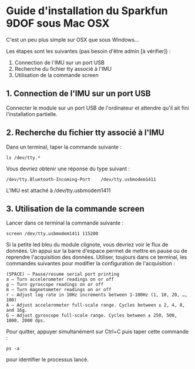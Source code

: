 # Guide d'installation du Sparkfun 9DOF sous Mac OSX

C'est un peu plus simple sur OSX que sous Windows...

Les étapes sont les suivantes (pas besoin d'être admin [à vérifier]) :

1. Connection de l'IMU sur un port USB
2. Recherche du fichier tty associé à l'IMU
3. Utilisation de la commande screen

## 1. Connection de l'IMU sur un port USB
Connecter le module sur un port USB de l'ordinateur et attendre qu'il ait fini l'installation partielle.

## 2. Recherche du fichier tty associé à l'IMU
Dans un terminal, taper la commande suivante :

    ls /dev/tty.*
Vous devriez obtenir une réponse du type suivant :

    /dev/tty.Bluetooth-Incoming-Port	/dev/tty.usbmodem1411
L'IMU est attaché à /dev/tty.usbmodem1411

## 3. Utilisation de la commande screen
Lancer dans ce terminal la commande suivante :

    screen /dev/tty.usbmodem1411 115200
Si la petite led bleu du module clignote, vous devriez voir le flux de données. Un appui sur la barre d'espace permet de mettre en pause ou de reprendre l'acquisition des données. Utiliser, toujours dans ce terminal, les commandes suivantes pour modifier la configuration de l'acquisition :

    (SPACE) – Pause/resume serial port printing
    a – Turn accelerometer readings on or off
    g – Turn gyroscope readings on or off
    m – Turn magnetometer readings on or off
    r – Adjust log rate in 10Hz increments between 1-100Hz (1, 10, 20, …, 100)
    A – Adjust accelerometer full-scale range. Cycles between ± 2, 4, 8, and 16g.
    G – Adjust gyroscope full-scale range. Cycles between ± 250, 500, 1000, 2000 dps.

Pour quitter, appuyer simultanément sur Ctrl+C puis taper cette commande :

    ps -a
pour identifier le processus lancé.
